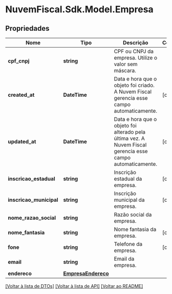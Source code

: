# NuvemFiscal.Sdk.Model.Empresa

## Propriedades

Nome | Tipo | Descrição | Comentários
------------ | ------------- | ------------- | -------------
**cpf_cnpj** | **string** | CPF ou CNPJ da empresa.  Utilize o valor sem máscara. | 
**created_at** | **DateTime** | Data e hora que o objeto foi criado.  A Nuvem Fiscal gerencia esse campo automaticamente. | [optional] 
**updated_at** | **DateTime** | Data e hora que o objeto foi alterado pela última vez.  A Nuvem Fiscal gerencia esse campo automaticamente. | [optional] 
**inscricao_estadual** | **string** | Inscrição estadual da empresa. | [optional] 
**inscricao_municipal** | **string** | Inscrição municipal da empresa. | [optional] 
**nome_razao_social** | **string** | Razão social da empresa. | 
**nome_fantasia** | **string** | Nome fantasia da empresa. | [optional] 
**fone** | **string** | Telefone da empresa. | [optional] 
**email** | **string** | Email da empresa. | 
**endereco** | [**EmpresaEndereco**](EmpresaEndereco.md) |  | 

[[Voltar à lista de DTOs]](../README.md#documentation-for-models) [[Voltar à lista de API]](../README.md#documentation-for-api-endpoints) [[Voltar ao README]](../README.md)

